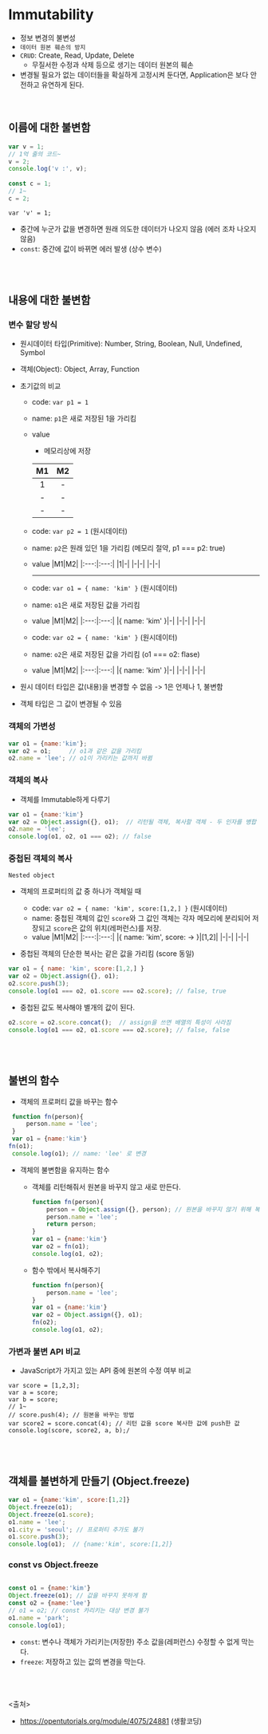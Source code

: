 # Immutability
- 정보 변경의 불변성
- `데이터 원본 훼손의 방지`
- `CRUD`: Create, Read, Update, Delete
  - 무질서한 수정과 삭제 등으로 생기는 데이터 원본의 훼손  
- 변경될 필요가 없는 데이터들을 확실하게 고정시켜 둔다면, Application은 보다 안전하고 유연하게 된다.
<br>


## 이름에 대한 불변함
```js
var v = 1;
// 1억 줄의 코드~
v = 2;
console.log('v :', v);
 
const c = 1;
// 1~
c = 2;
```

`var 'v' = 1;`
- 중간에 누군가 값을 변경하면 원래 의도한 데이터가 나오지 않음 (에러 조차 나오지 않음)
- `const`: 중간에 값이 바뀌면 에러 발생 (상수 변수)

<br><br>

## 내용에 대한 불변함
### 변수 할당 방식
- 원시데이터 타입(Primitive): Number, String, Boolean, Null, Undefined, Symbol
- 객체(Object): Object, Array, Function

- 초기값의 비교
  - code: `var p1 = 1`
  - name: `p1`은 새로 저장된 1을 가리킴
  - value
    - 메모리상에 저장
    
    |M1|M2|
    |:---:|:---:|
    |1|-|
    |-|-|
    |-|-|
    
  - code: `var p2 = 1` (원시데이터)
  - name: `p2`은 원래 있던 1을 가리킴 (메모리 절약, p1 === p2: true)
  - value
    |M1|M2|
    |:---:|:---:|
    |1|-|
    |-|-|
    |-|-|
    <hr>
  - code: `var o1 = { name: 'kim' }` (원시데이터)
  - name: `o1`은 새로 저장된 값을 가리킴 
  - value
    |M1|M2|
    |:---:|:---:|
    |{ name: 'kim' }|-|
    |-|-|
    |-|-|
    
  - code: `var o2 = { name: 'kim' }` (원시데이터)
  - name: `o2`은 새로 저장된 값을 가리킴 (o1 === o2: flase)
  - value
    |M1|M2|
    |:---:|:---:|
    |{ name: 'kim' }|-|
    |-|-|
    |-|-|


- 원시 데이터 타입은 값(내용)을 변경할 수 없음 -> 1은 언제나 1, 불변함
- 객체 타입은 그 값이 변경될 수 있음

### 객체의 가변성

```js
var o1 = {name:'kim'};
var o2 = o1;     // o1과 같은 값을 가리킴
o2.name = 'lee'; // o1이 가리키는 값까지 바뀜
```

### 객체의 복사
- 객체를 Immutable하게 다루기

```js
var o1 = {name:'kim'}
var o2 = Object.assign({}, o1);  // 리턴될 객체, 복사할 객체 - 두 인자를 병합
o2.name = 'lee';
console.log(o1, o2, o1 === o2); // false
```

### 중첩된 객체의 복사
`Nested object`
- 객체의 프로퍼티의 값 중 하나가 객체일 때
  - code: `var o2 = { name: 'kim', score:[1,2,] }` (원시데이터)
  - name: 중첩된 객체의 값인 `score`와 그 값인 객체는 각자 메모리에 분리되어 저장되고 `score`은 값의 위치(레퍼런스)를 저장.
  - value
    |M1|M2|
    |:---:|:---:|
    |{ name: 'kim', score: -> }|[1,2]|
    |-|-|
    |-|-|
    
- 중첩된 객체의 단순한 복사는 같은 값을 가리킴 (score 동일)

```js
var o1 = { name: 'kim', score:[1,2,] }
var o2 = Object.assign({}, o1);
o2.score.push(3);
console.log(o1 === o2, o1.score === o2.score); // false, true 
```

- 중첩된 값도 복사해야 별개의 값이 된다.

```js
o2.score = o2.score.concat();  // assign을 쓰면 배열의 특성이 사라짐
console.log(o1 === o2, o1.score === o2.score); // false, false
```

    
<br><br>

## 불변의 함수
- 객체의 프로퍼티 값을 바꾸는 함수

```js
 function fn(person){
     person.name = 'lee';
 }
 var o1 = {name:'kim'}
fn(o1);
 console.log(o1); // name: 'lee' 로 변경
```

- 객체의 불변함을 유지하는 함수
  - 객체를 리턴해줘서 원본을 바꾸지 않고 새로 만든다.

    ```js
    function fn(person){
        person = Object.assign({}, person); // 원본을 바꾸지 않기 위해 복사
        person.name = 'lee';
        return person;
    }
    var o1 = {name:'kim'}
    var o2 = fn(o1);
    console.log(o1, o2);
    ```

  - 함수 밖에서 복사해주기

    ```js
    function fn(person){
        person.name = 'lee';
    }
    var o1 = {name:'kim'}
    var o2 = Object.assign({}, o1);
    fn(o2);
    console.log(o1, o2);
    ```

### 가변과 불변 API 비교
- JavaScript가 가지고 있는 API 중에 원본의 수정 여부 비교

```JS
var score = [1,2,3];
var a = score;
var b = score;
// 1~
// score.push(4); // 원본을 바꾸는 방법
var score2 = score.concat(4); // 리턴 값을 score 복사한 값에 push한 값
console.log(score, score2, a, b);/
```


<br><br>

## 객체를 불변하게 만들기 (Object.freeze)

```js
var o1 = {name:'kim', score:[1,2]}
Object.freeze(o1);
Object.freeze(o1.score);
o1.name = 'lee';
o1.city = 'seoul'; // 프로퍼티 추가도 불가
o1.score.push(3);
console.log(o1);  // {name:'kim', score:[1,2]}
```

### const vs Object.freeze
```js

const o1 = {name:'kim'}
Object.freeze(o1); // 값을 바꾸지 못하게 함
const o2 = {name:'lee'}
// o1 = o2; // const 카리키는 대상 변경 불가
o1.name = 'park';
console.log(o1);
```

- `const`: 변수나 객체가 가리키는(저장한) 주소 값을(레퍼런스) 수정할 수 없게 막는다.
- `freeze`: 저장하고 있는 값의 변경을 막는다.


<br><br><br>
<출처>
- https://opentutorials.org/module/4075/24881 (생활코딩)
